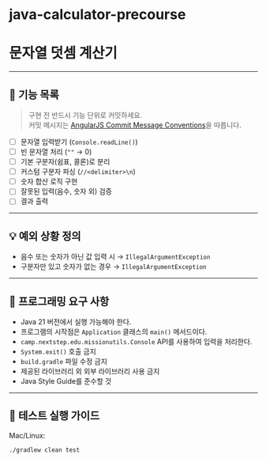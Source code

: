 # java-calculator-precourse
# 문자열 덧셈 계산기

---

## 🧠 기능 목록
> 구현 전 반드시 기능 단위로 커밋하세요.  
> 커밋 메시지는 [AngularJS Commit Message Conventions](https://github.com/angular/angular.js/blob/master/DEVELOPERS.md#commits)을 따릅니다.

- [ ] 문자열 입력받기 (`Console.readLine()`)
- [ ] 빈 문자열 처리 (`""` → 0)
- [ ] 기본 구분자(쉼표, 콜론)로 분리
- [ ] 커스텀 구분자 파싱 (`//<delimiter>\n`)
- [ ] 숫자 합산 로직 구현
- [ ] 잘못된 입력(음수, 숫자 외) 검증
- [ ] 결과 출력

---

## 💡 예외 상황 정의
- 음수 또는 숫자가 아닌 값 입력 시 → `IllegalArgumentException`
- 구분자만 있고 숫자가 없는 경우 → `IllegalArgumentException`

---

## 🧩 프로그래밍 요구 사항

- Java 21 버전에서 실행 가능해야 한다.
- 프로그램의 시작점은 `Application` 클래스의 `main()` 메서드이다.
- `camp.nextstep.edu.missionutils.Console` API를 사용하여 입력을 처리한다.
- `System.exit()` 호출 금지
- `build.gradle` 파일 수정 금지
- 제공된 라이브러리 외 외부 라이브러리 사용 금지
- Java Style Guide를 준수할 것

---

## 🧪 테스트 실행 가이드

Mac/Linux:
```bash
./gradlew clean test